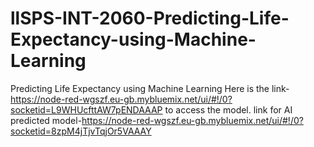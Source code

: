 # llSPS-INT-2060-Predicting-Life-Expectancy-using-Machine-Learning
Predicting Life Expectancy using Machine Learning
Here is the link-https://node-red-wgszf.eu-gb.mybluemix.net/ui/#!/0?socketid=L9WHUcfttAW7pENDAAAP to access the model.
link for AI predicted model-https://node-red-wgszf.eu-gb.mybluemix.net/ui/#!/0?socketid=8zpM4jTjvTqjOr5VAAAY
